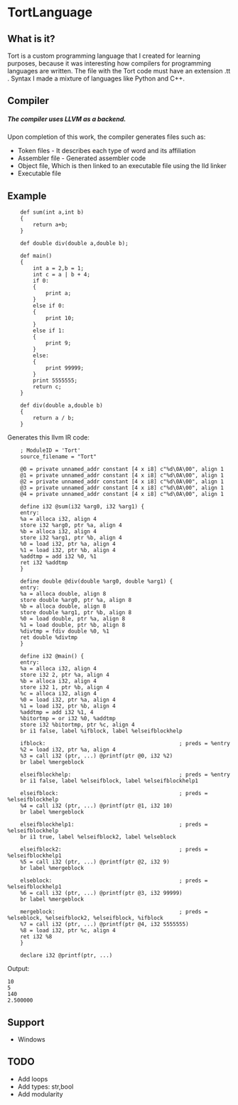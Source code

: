 # TortLanguage

## What is it?
Tort is a custom programming language that I created for learning purposes, because it was interesting how compilers for programming languages are written. The file with the Tort code must have an extension .tt . Syntax I made a mixture of languages like Python and C++.

## Compiler
##### The compiler uses LLVM as a backend.
Upon completion of this work, the compiler generates files such as:
- Token files - It describes each type of word and its affiliation
- Assembler file - Generated assembler code
- Object file, Which is then linked to an executable file using the lld linker
- Executable file
## Example
        def sum(int a,int b)
		{
			return a+b;
		}
		
		def double div(double a,double b);
		
		def main()
		{
			int a = 2,b = 1;
			int c = a | b + 4;
			if 0:
			{
				print a;
			}
			else if 0:
			{
				print 10;
			}
			else if 1:
			{
				print 9;
			}
			else:
			{
				print 99999;
			}
			print 5555555;
			return c;
		}
		
		def div(double a,double b)
		{
			return a / b;
		}
Generates this llvm IR code:

		; ModuleID = 'Tort'
		source_filename = "Tort"
		
		@0 = private unnamed_addr constant [4 x i8] c"%d\0A\00", align 1
		@1 = private unnamed_addr constant [4 x i8] c"%d\0A\00", align 1
		@2 = private unnamed_addr constant [4 x i8] c"%d\0A\00", align 1
		@3 = private unnamed_addr constant [4 x i8] c"%d\0A\00", align 1
		@4 = private unnamed_addr constant [4 x i8] c"%d\0A\00", align 1
		
		define i32 @sum(i32 %arg0, i32 %arg1) {
		entry:
		%a = alloca i32, align 4
		store i32 %arg0, ptr %a, align 4
		%b = alloca i32, align 4
		store i32 %arg1, ptr %b, align 4
		%0 = load i32, ptr %a, align 4
		%1 = load i32, ptr %b, align 4
		%addtmp = add i32 %0, %1
		ret i32 %addtmp
		}
		
		define double @div(double %arg0, double %arg1) {
		entry:
		%a = alloca double, align 8
		store double %arg0, ptr %a, align 8
		%b = alloca double, align 8
		store double %arg1, ptr %b, align 8
		%0 = load double, ptr %a, align 8
		%1 = load double, ptr %b, align 8
		%divtmp = fdiv double %0, %1
		ret double %divtmp
		}
		
		define i32 @main() {
		entry:
		%a = alloca i32, align 4
		store i32 2, ptr %a, align 4
		%b = alloca i32, align 4
		store i32 1, ptr %b, align 4
		%c = alloca i32, align 4
		%0 = load i32, ptr %a, align 4
		%1 = load i32, ptr %b, align 4
		%addtmp = add i32 %1, 4
		%bitortmp = or i32 %0, %addtmp
		store i32 %bitortmp, ptr %c, align 4
		br i1 false, label %ifblock, label %elseifblockhelp
		
		ifblock:                                          ; preds = %entry
		%2 = load i32, ptr %a, align 4
		%3 = call i32 (ptr, ...) @printf(ptr @0, i32 %2)
		br label %mergeblock
		
		elseifblockhelp:                                  ; preds = %entry
		br i1 false, label %elseifblock, label %elseifblockhelp1
		
		elseifblock:                                      ; preds = %elseifblockhelp
		%4 = call i32 (ptr, ...) @printf(ptr @1, i32 10)
		br label %mergeblock
		
		elseifblockhelp1:                                 ; preds = %elseifblockhelp
		br i1 true, label %elseifblock2, label %elseblock
		
		elseifblock2:                                     ; preds = %elseifblockhelp1
		%5 = call i32 (ptr, ...) @printf(ptr @2, i32 9)
		br label %mergeblock
		
		elseblock:                                        ; preds = %elseifblockhelp1
		%6 = call i32 (ptr, ...) @printf(ptr @3, i32 99999)
		br label %mergeblock
		
		mergeblock:                                       ; preds = %elseblock, %elseifblock2, %elseifblock, %ifblock
		%7 = call i32 (ptr, ...) @printf(ptr @4, i32 5555555)
		%8 = load i32, ptr %c, align 4
		ret i32 %8
		}
		
		declare i32 @printf(ptr, ...)

Output:

    10
	5
	140
	2.500000
	

## Support
- Windows

## TODO
- Add loops
- Add types: str,bool
- Add modularity